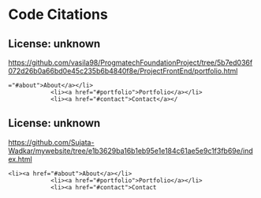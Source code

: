 # Code Citations

## License: unknown
https://github.com/vasila98/ProgmatechFoundationProject/tree/5b7ed036f072d26b0a66bd0e45c235b6b4840f8e/ProjectFrontEnd/portfolio.html

```
="#about">About</a></li>
            <li><a href="#portfolio">Portfolio</a></li>
            <li><a href="#contact">Contact</a></
```


## License: unknown
https://github.com/Sujata-Wadkar/mywebsite/tree/e1b3629ba16b1eb95e1e184c61ae5e9c1f3fb69e/index.html

```
<li><a href="#about">About</a></li>
            <li><a href="#portfolio">Portfolio</a></li>
            <li><a href="#contact">Contact
```

